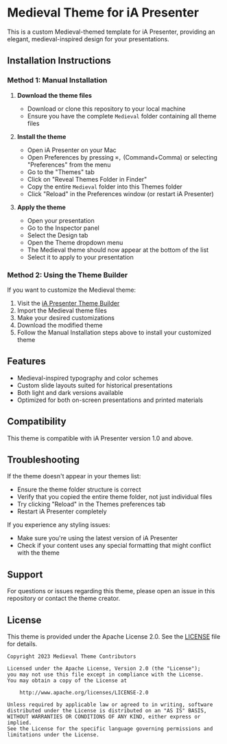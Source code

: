 # Medieval Theme for iA Presenter

This is a custom Medieval-themed template for iA Presenter, providing an elegant, medieval-inspired design for your presentations.

## Installation Instructions

### Method 1: Manual Installation

1. **Download the theme files**
   - Download or clone this repository to your local machine
   - Ensure you have the complete `Medieval` folder containing all theme files

2. **Install the theme**
   - Open iA Presenter on your Mac
   - Open Preferences by pressing `⌘,` (Command+Comma) or selecting "Preferences" from the menu
   - Go to the "Themes" tab
   - Click on "Reveal Themes Folder in Finder"
   - Copy the entire `Medieval` folder into this Themes folder
   - Click "Reload" in the Preferences window (or restart iA Presenter)

3. **Apply the theme**
   - Open your presentation
   - Go to the Inspector panel
   - Select the Design tab
   - Open the Theme dropdown menu
   - The Medieval theme should now appear at the bottom of the list
   - Select it to apply to your presentation

### Method 2: Using the Theme Builder

If you want to customize the Medieval theme:

1. Visit the [iA Presenter Theme Builder](https://themes.ia.net/presenter/builder)
2. Import the Medieval theme files
3. Make your desired customizations
4. Download the modified theme
5. Follow the Manual Installation steps above to install your customized theme

## Features

- Medieval-inspired typography and color schemes
- Custom slide layouts suited for historical presentations
- Both light and dark versions available
- Optimized for both on-screen presentations and printed materials

## Compatibility

This theme is compatible with iA Presenter version 1.0 and above.

## Troubleshooting

If the theme doesn't appear in your themes list:
- Ensure the theme folder structure is correct
- Verify that you copied the entire theme folder, not just individual files
- Try clicking "Reload" in the Themes preferences tab
- Restart iA Presenter completely

If you experience any styling issues:
- Make sure you're using the latest version of iA Presenter
- Check if your content uses any special formatting that might conflict with the theme

## Support

For questions or issues regarding this theme, please open an issue in this repository or contact the theme creator.

## License

This theme is provided under the Apache License 2.0. See the [LICENSE](LICENSE) file for details.

```
Copyright 2023 Medieval Theme Contributors

Licensed under the Apache License, Version 2.0 (the "License");
you may not use this file except in compliance with the License.
You may obtain a copy of the License at

    http://www.apache.org/licenses/LICENSE-2.0

Unless required by applicable law or agreed to in writing, software
distributed under the License is distributed on an "AS IS" BASIS,
WITHOUT WARRANTIES OR CONDITIONS OF ANY KIND, either express or implied.
See the License for the specific language governing permissions and
limitations under the License.
```